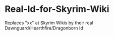# Real-Id-for-Skyrim-Wiki
Replaces "xx" at Skyrim Wikis by their real Dawnguard/Hearthfire/Dragonborn Id

